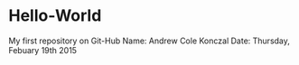 # Hello-World
My first repository on Git-Hub
Name: Andrew Cole Konczal
Date: Thursday, Febuary 19th 2015
